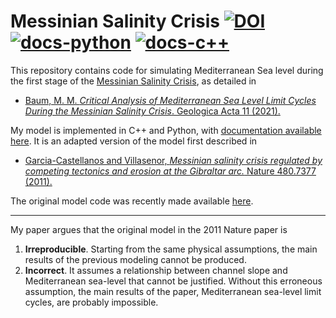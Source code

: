 # Messinian Salinity Crisis [![DOI](https://zenodo.org/badge/DOI/10.5281/zenodo.5150871.svg)](https://doi.org/10.5281/zenodo.5150871) [![docs-python](https://img.shields.io/badge/docs-Python-green)](https://markmbaum.github.io/messinian-salinity-crisis/python/index.html) [![docs-c++](https://img.shields.io/badge/docs-C++-pink)](https://markmbaum.github.io/messinian-salinity-crisis/c++/index.html)

This repository contains code for simulating Mediterranean Sea level during the first stage of the [Messinian Salinity Crisis](https://en.wikipedia.org/wiki/Messinian_salinity_crisis), as detailed in
* [Baum, M. M. *Critical Analysis of Mediterranean Sea Level Limit Cycles During the Messinian Salinity Crisis*. Geologica Acta 11 (2021).
](https://revistes.ub.edu/index.php/GEOACTA/article/view/33997/35288)

My model is implemented in C++ and Python, with [documentation available here](https://markmbaum.github.io/messinian-salinity-crisis/). It is an adapted version of the model first described in
* [Garcia-Castellanos and Villasenor, *Messinian salinity crisis regulated by competing tectonics and erosion at the Gibraltar arc.* Nature 480.7377 (2011).](https://www.nature.com/articles/nature10651)

The original model code was recently made available [here](https://github.com/danigeos/asalted).

-----

My paper argues that the original model in the 2011 Nature paper is
1. **Irreproducible**. Starting from the same physical assumptions, the main results of the previous modeling cannot be produced.
2. **Incorrect**. It assumes a relationship between channel slope and Mediterranean sea-level that cannot be justified. Without this erroneous assumption, the main results of the paper, Mediterranean sea-level limit cycles, are probably impossible.
